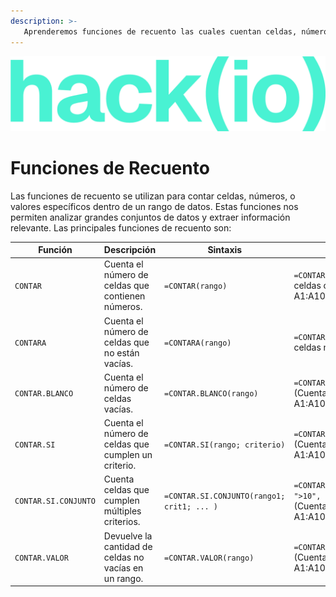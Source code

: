 ```yaml
---
description: >-
   Aprenderemos funciones de recuento las cuales cuentan celdas, números o valores específicos en rangos de datos, facilitando el análisis de grandes conjuntos de datos.
---
```


<div style="text-align: center;">
  <img src="https://github.com/Hack-io-Data/Imagenes/blob/main/01-LogosHackio/logo_celeste@4x.png?raw=true" alt="esquema" />
</div>


# Funciones de Recuento 

Las funciones de recuento se utilizan para contar celdas, números, o valores específicos dentro de un rango de datos. Estas funciones nos permiten analizar grandes conjuntos de datos y extraer información relevante. Las principales funciones de recuento son: 


| Función               | Descripción                                              | Sintaxis                                   | Ejemplo                                            |
|-----------------------|----------------------------------------------------------|--------------------------------------------|----------------------------------------------------|
| `CONTAR`              | Cuenta el número de celdas que contienen números.        | `=CONTAR(rango)`                           | `=CONTAR(A1:A10)` (Cuenta celdas con números en A1:A10)    |
| `CONTARA`             | Cuenta el número de celdas que no están vacías.          | `=CONTARA(rango)`                          | `=CONTARA(A1:A10)` (Cuenta celdas no vacías en A1:A10)     |
| `CONTAR.BLANCO`       | Cuenta el número de celdas vacías.                       | `=CONTAR.BLANCO(rango)`                    | `=CONTAR.BLANCO(A1:A10)` (Cuenta celdas vacías en A1:A10)  |
| `CONTAR.SI`           | Cuenta el número de celdas que cumplen un criterio.      | `=CONTAR.SI(rango; criterio)`              | `=CONTAR.SI(A1:A10; ">10")` (Cuenta celdas > 10 en A1:A10) |
| `CONTAR.SI.CONJUNTO`  | Cuenta celdas que cumplen múltiples criterios.           | `=CONTAR.SI.CONJUNTO(rango1; crit1; ... )` | `=CONTAR.SI.CONJUNTO(A1:A10; ">10", B1:B10; "<5")` (Cuenta celdas > 10 en A1:A10 y < 5 en B1:B10) |
| `CONTAR.VALOR`        | Devuelve la cantidad de celdas no vacías en un rango.    | `=CONTAR.VALOR(rango)`                     | `=CONTAR.VALOR(A1:A10)` (Cuenta celdas no vacías en A1:A10)|
